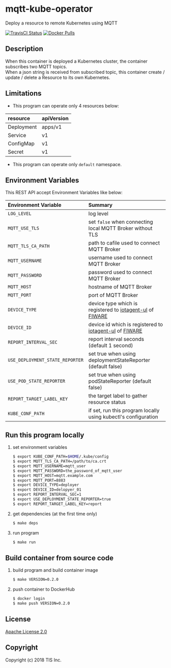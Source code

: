 # mqtt-kube-operator
Deploy a resource to remote Kubernetes using MQTT

[![TravisCI Status](https://travis-ci.org/tech-sketch/mqtt-kube-operator.svg?branch=master)](https://travis-ci.org/tech-sketch/mqtt-kube-operator)
[![Docker Pulls](https://img.shields.io/docker/pulls/techsketch/mqtt-kube-operator.svg)](https://hub.docker.com/r/techsketch/mqtt-kube-operator/)

## Description
When this container is deployed a Kubernetes cluster, the container subscribes two MQTT topics.  
When a json string is received from subscribed topic, this container create / update / delete a Resource to its own Kubernetes.

## Limitations
* This program can operate only 4 resources below:

|resource|apiVersion|
|:--|:--|
|Deployment|apps/v1|
|Service|v1|
|ConfigMap|v1|
|Secret|v1|

* This program can operate only `default` namespace.

## Environment Variables
This REST API accept Environment Variables like below:

|Environment Variable|Summary|
|:--|:--|
|`LOG_LEVEL`|log level|
|`MQTT_USE_TLS`|set `false` when connecting local MQTT Broker without TLS|
|`MQTT_TLS_CA_PATH`|path to cafile used to connect MQTT Broker|
|`MQTT_USERNAME`|username used to connect MQTT Broker|
|`MQTT_PASSWORD`|password used to connect MQTT Broker|
|`MQTT_HOST`|hostname of MQTT Broker|
|`MQTT_PORT`|port of MQTT Broker|
|`DEVICE_TYPE`|device type which is registered to [iotagent-ul](https://github.com/telefonicaid/iotagent-ul) of [FIWARE](https://www.fiware.org)|
|`DEVICE_ID`|device id which is registered to [iotagent-ul](https://github.com/telefonicaid/iotagent-ul) of [FIWARE](https://www.fiware.org)|
|`REPORT_INTERVAL_SEC`|report interval seconds (default 1 second)|
|`USE_DEPLOYMENT_STATE_REPORTER`|set true when using deploymentStateReporter (default false)|
|`USE_POD_STATE_REPORTER`|set true when using podStateReporter (default false)|
|`REPORT_TARGET_LABEL_KEY`|the target label to gather resource status|
|`KUBE_CONF_PATH`|if set, run this program locally using kubectl's configuration|

## Run this program locally

1. set environment variables

    ```bash
    $ export KUBE_CONF_PATH=$HOME/.kube/config
    $ export MQTT_TLS_CA_PATH=/path/to/ca.crt
    $ export MQTT_USERNAME=mqtt_user
    $ export MQTT_PASSWORD=the_password_of_mqtt_user
    $ export MQTT_HOST=mqtt.example.com
    $ export MQTT_PORT=8883
    $ export DEVICE_TYPE=deployer
    $ export DEVICE_ID=delopyer_01
    $ export REPORT_INTERVAL_SEC=1
    $ export USE_DEPLOYMENT_STATE_REPORTER=true
    $ export REPORT_TARGET_LABEL_KEY=report
    ```
1. get dependencies (at the first time only)

    ```bash
    $ make deps
    ```
1. run program

    ```bash
    $ make run
    ```

## Build container from source code

1. build program and build container image

    ```bash
    $ make VERSION=0.2.0
    ```
1. push container to DockerHub

    ```bash
    $ docker login
    $ make push VERSION=0.2.0
    ```

## License

[Apache License 2.0](/LICENSE)

## Copyright
Copyright (c) 2018 TIS Inc.
